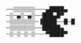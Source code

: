 ──▒▒▒▒▒▒───▄████▄                                      
─▒─▄▒─▄▒──███▄█▀                                             
─▒▒▒▒▒▒▒─▐████──█─█                                        
─▒▒▒▒▒▒▒──█████▄                                      
─▒─▒─▒─▒───▀████▀                                    
